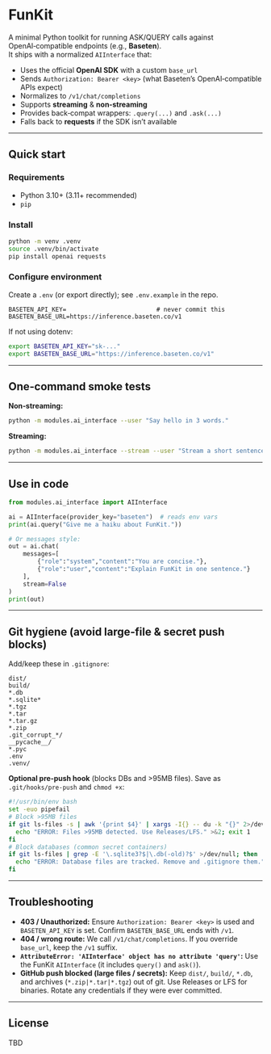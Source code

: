 # FunKit

A minimal Python toolkit for running ASK/QUERY calls against OpenAI‑compatible endpoints (e.g., **Baseten**).  
It ships with a normalized `AIInterface` that:

- Uses the official **OpenAI SDK** with a custom `base_url`
- Sends `Authorization: Bearer <key>` (what Baseten’s OpenAI‑compatible APIs expect)
- Normalizes to `/v1/chat/completions`
- Supports **streaming** & **non‑streaming**
- Provides back‑compat wrappers: `.query(...)` and `.ask(...)`
- Falls back to **requests** if the SDK isn’t available

---

## Quick start

### Requirements
- Python 3.10+ (3.11+ recommended)
- `pip`

### Install
```bash
python -m venv .venv
source .venv/bin/activate
pip install openai requests
```

### Configure environment
Create a `.env` (or export directly); see `.env.example` in the repo.

```
BASETEN_API_KEY=                         # never commit this
BASETEN_BASE_URL=https://inference.baseten.co/v1
```

If not using dotenv:
```bash
export BASETEN_API_KEY="sk-..." 
export BASETEN_BASE_URL="https://inference.baseten.co/v1"
```

---

## One‑command smoke tests

**Non‑streaming:**
```bash
python -m modules.ai_interface --user "Say hello in 3 words."
```

**Streaming:**
```bash
python -m modules.ai_interface --stream --user "Stream a short sentence."
```

---

## Use in code

```python
from modules.ai_interface import AIInterface

ai = AIInterface(provider_key="baseten")  # reads env vars
print(ai.query("Give me a haiku about FunKit."))

# Or messages style:
out = ai.chat(
    messages=[
        {"role":"system","content":"You are concise."},
        {"role":"user","content":"Explain FunKit in one sentence."}
    ],
    stream=False
)
print(out)
```

---

## Git hygiene (avoid large‑file & secret push blocks)

Add/keep these in `.gitignore`:
```
dist/
build/
*.db
*.sqlite*
*.tgz
*.tar
*.tar.gz
*.zip
.git_corrupt_*/
__pycache__/
*.pyc
.env
.venv/
```

**Optional pre‑push hook** (blocks DBs and >95MB files). Save as `.git/hooks/pre-push` and `chmod +x`:
```bash
#!/usr/bin/env bash
set -euo pipefail
# Block >95MB files
if git ls-files -s | awk '{print $4}' | xargs -I{} -- du -k "{}" 2>/dev/null  | awk '$1>97280 {print $2}' | grep -q .; then
  echo "ERROR: Files >95MB detected. Use Releases/LFS." >&2; exit 1
fi
# Block databases (common secret containers)
if git ls-files | grep -E '\.sqlite3?$|\.db(-old)?$' >/dev/null; then
  echo "ERROR: Database files are tracked. Remove and .gitignore them." >&2; exit 1
fi
```

---

## Troubleshooting

- **403 / Unauthorized:** Ensure `Authorization: Bearer <key>` is used and `BASETEN_API_KEY` is set. Confirm `BASETEN_BASE_URL` ends with `/v1`.
- **404 / wrong route:** We call `/v1/chat/completions`. If you override `base_url`, keep the `/v1` suffix.
- **`AttributeError: 'AIInterface' object has no attribute 'query'`:** Use the FunKit `AIInterface` (it includes `query()` and `ask()`).
- **GitHub push blocked (large files / secrets):** Keep `dist/`, `build/`, `*.db`, and archives (`*.zip|*.tar|*.tgz`) out of git. Use Releases or LFS for binaries. Rotate any credentials if they were ever committed.

---

## License
TBD
